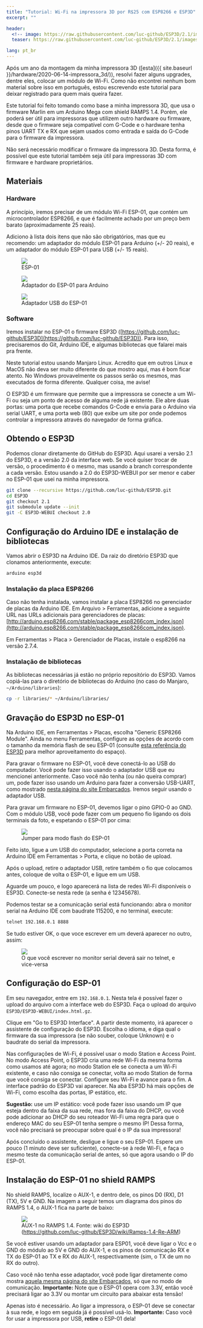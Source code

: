 ```yaml
---
title: "Tutorial: Wi-Fi na impressora 3D por R$25 com ESP8266 e ESP3D"
excerpt: ""

header:
  <!-- image: https://raw.githubusercontent.com/luc-github/ESP3D/2.1/images/ESP3D.png -->
  teaser: https://raw.githubusercontent.com/luc-github/ESP3D/2.1/images/ESP3D.png

lang: pt_br
---
```


Após um ano da montagem da minha impressora 3D ([esta]({{ site.baseurl
}}/hardware/2020-06-14-impressora_3d/)), resolvi fazer alguns upgrades, dentre
eles, colocar um módulo de Wi-Fi. Como não encontrei nenhum bom material sobre
isso em português, estou escrevendo este tutorial para deixar registrado para
quem mais queira fazer. 

Este tutorial foi feito tomando como base a minha impressora 3D, que usa o
firmware Marlin em um Arduino Mega com shield RAMPS 1.4. Porém, ele poderá ser
útil para impressoras que utilizem outro hardware ou firmware, desde que o
firmware seja compatível com G-Code e o hardware tenha pinos UART TX e RX que
sejam usados como entrada e saída do G-Code para o firmware da impressora.

Não será necessário modificar o firmware da impressora 3D. Desta forma, é
possível que este tutorial também seja útil para impressoras 3D com firmware e
hardware proprietários.

## Materiais

### Hardware

A princípio, iremos precisar de um módulo Wi-Fi ESP-01, que contém um
microcontrolador ESP8266, e que é facilmente achado por um preço bem barato
(aproximadamente 25 reais).

Adiciono à lista dois itens que não são obrigatórios, mas que eu recomendo: um
adaptador do módulo ESP-01 para Arduino (+/- 20 reais), e um adaptador do módulo
ESP-01 para USB (+/- 15 reais).

<div class="img-container">
  <figure>
    <img class="large" src="{{ site.baseurl }}/assets/images/hardware/2021-06-06-esp3d/esp01.jpg">
    <figcaption>ESP-01</figcaption>
  </figure>
</div>

<div class="img-container">
  <figure>
    <img class="large" src="{{ site.baseurl }}/assets/images/hardware/2021-06-06-esp3d/esp01_arduino.jpg">
    <figcaption>Adaptador do ESP-01 para Arduino</figcaption>
  </figure>
</div>

<div class="img-container">
  <figure>
    <img class="large" src="{{ site.baseurl }}/assets/images/hardware/2021-06-06-esp3d/esp01_usb.jpg">
    <figcaption>Adaptador USB do ESP-01</figcaption>
  </figure>
</div>


### Software

Iremos instalar no ESP-01 o firmware ESP3D
([https://github.com/luc-github/ESP3D](https://github.com/luc-github/ESP3D)).
Para isso, precisaremos do Git, Arduino IDE, e algumas bibliotecas que falarei
mais pra frente.

Neste tutorial estou usando Manjaro Linux. Acredito que em outros Linux e MacOS
não deva ser muito diferente do que mostro aqui, mas é bom ficar atento. No
Windows provavelmente os passos serão os mesmos, mas executados de forma
diferente. Qualquer coisa, me avise!

O ESP3D é um firmware que permite que a impressora se conecte a um Wi-Fi ou seja
um ponto de acesso de alguma rede já existente. Ele abre duas portas: uma porta
que recebe comandos G-Code e envia para o Arduino via serial UART, e uma porta
web (80) que exibe um site por onde podemos controlar a impressora através do
navegador de forma gráfica.

## Obtendo o ESP3D

Podemos clonar diretamente do GitHub do ESP3D. Aqui usarei a versão 2.1 do
ESP3D, e a versão 2.0 da interface web. Se você quiser trocar de versão, o
procedimento é o mesmo, mas usando a branch correspondente a cada versão. Estou
usando a 2.0 do ESP3D-WEBUI por ser menor e caber no ESP-01 que usei na minha
impressora.

~~~bash
git clone --recursive https://github.com/luc-github/ESP3D.git
cd ESP3D
git checkout 2.1
git submodule update --init
git -C ESP3D-WEBUI checkout 2.0
~~~

## Configuração do Arduino IDE e instalação de bibliotecas

Vamos abrir o ESP3D na Arduino IDE. Da raiz do diretório ESP3D que clonamos
anteriormente, execute:

~~~bash
arduino esp3d
~~~

### Instalação da placa ESP8266

Caso não tenha instalada, vamos instalar a placa ESP8266 no gerenciador de placas da
Arduino IDE.
Em Arquivo > Ferramentas, adicione a seguinte URL nas URLs adicionais para
gerenciadores de placas: 
[http://arduino.esp8266.com/stable/package_esp8266com_index.json](http://arduino.esp8266.com/stable/package_esp8266com_index.json).

Em Ferramentas > Placa > Gerenciador de Placas, instale o esp8266 na versão
2.7.4. 

### Instalação de bibliotecas

As bibliotecas necessárias já estão no próprio repositório do ESP3D. Vamos
copiá-las para o diretório de bibliotecas do Arduino (no caso do Manjaro,
`~/Arduino/libraries`):

~~~bash
cp -r libraries/* ~/Arduino/libraries/
~~~

## Gravação do ESP3D no ESP-01

Na Arduino IDE, em Ferramentas > Placas, escolha "Generic ESP8266 Module". Ainda
no menu Ferramentas, configure as opções de acordo com o tamanho da memória
flash de seu ESP-01 (consulte [esta referência do ESP3D](https://github.com/luc-github/ESP3D/wiki/Flash-Size)
para melhor aproveitamento do espaço).

Para gravar o firmware no ESP-01, você deve conectá-lo ao USB do
computador. Você pode fazer isso usando o adaptador USB que eu mencionei
anteriormente. Caso você não tenha (ou não queira comprar) um, pode fazer
isso usando um Arduino para fazer a conversão USB-UART, como mostrado
[nesta página do site Embarcados](https://www.embarcados.com.br/atualizacao-de-flash-na-esp-01/).
Iremos seguir usando o adaptador USB.

Para gravar um firmware no ESP-01, devemos ligar o pino GPIO-0 ao GND. Com o
módulo USB, você pode fazer com um pequeno fio ligando os dois terminais da
foto, e espetando o ESP-01 por cima:

<div class="img-container">
  <figure>
    <img class="large" src="{{ site.baseurl }}/assets/images/hardware/2021-06-06-esp3d/esp01_jumper.jpg">
    <figcaption>Jumper para modo flash do ESP-01</figcaption>
  </figure>
</div>

Feito isto, ligue a um USB do computador, selecione a porta correta na Arduino
IDE em Ferramentas > Porta, e clique no botão de upload.

Após o upload, retire o adaptador USB, retire também o fio que colocamos antes,
coloque de volta o ESP-01, e ligue em um USB.

Aguarde um pouco, e logo aparecerá na lista de redes Wi-Fi disponíveis o
ESP3D. Conecte-se nesta rede (a senha é 12345678).

Podemos testar se a comunicação serial está funcionando: abra o monitor serial
na Arduino IDE com baudrate 115200, e no terminal, execute:

~~~bash
telnet 192.168.0.1 8888
~~~

Se tudo estiver OK, o que voce escrever em um deverá aparecer no outro, assim:

<div class="img-container">
  <figure>
    <img class="large" src="{{ site.baseurl }}/assets/images/hardware/2021-06-06-esp3d/serial_socket.png">
    <figcaption>O que você escrever no monitor serial deverá sair no telnet, e vice-versa</figcaption>
  </figure>
</div>

## Configuração do ESP-01

Em seu navegador, entre em `192.168.0.1`. Nesta tela é possível fazer o upload
do arquivo com a interface web do ESP3D. Faça o upload do arquivo
`ESP3D/ESP3D-WEBUI/index.html.gz`.

Clique em "Go to ESP3D Interface". A partir deste momento, irá aparecer o
assistente de configuração do ESP3D. Escolha o idioma, e diga qual o firmware da
sua impressora (se não souber, coloque Unknown) e o baudrate do serial da
impressora.

Nas configurações de Wi-Fi, é possível usar o modo Station e Access Point. No
modo Access Point, o ESP3D cria uma rede Wi-Fi da mesma forma como usamos até
agora; no modo Station ele se conecta a um Wi-Fi existente, e caso não consiga
se conectar, volta ao modo Station de forma que você consiga se
conectar. Configure seu Wi-Fi e avance para o fim. A interface padrão do ESP3D
vai aparecer. Na aba ESP3D há mais opções de Wi-Fi, como escolha das portas, IP
estático, etc.


**Sugestão:** use um IP estático: você pode fazer isso usando um IP que esteja
dentro da faixa da sua rede, mas fora da faixa do DHCP, ou você pode adicionar
ao DHCP do seu roteador Wi-Fi uma regra para que o endereço MAC do seu ESP-01
tenha sempre o mesmo IP! Dessa forma, você não precisará se preocupar sobre qual
é o IP da sua impressora!

Após concluído o assistente, desligue e ligue o seu ESP-01. Espere um pouco (1
minuto deve ser suficiente), conecte-se à rede Wi-Fi, e faça o mesmo teste da
comunicação serial de antes, só que agora usando o IP do ESP-01.

## Instalação do ESP-01 no shield RAMPS

No shield RAMPS, localize o AUX-1, e dentro dele, os pinos D0 (RX), D1 (TX), 5V e GND. Na
imagem a seguir temos um diagrama dos pinos do RAMPS 1.4, o AUX-1 fica na parte
de baixo:

<div class="img-container">
  <figure>
    <img class="large" src="https://raw.githubusercontent.com/wiki/luc-github/ESP3D/images/RAMPS1.4/RAMPS.PNG">
    <figcaption>AUX-1 no RAMPS 1.4. Fonte: wiki do ESP3D (<a href="https://github.com/luc-github/ESP3D/wiki/Ramps-1.4-Re-ARM">https://github.com/luc-github/ESP3D/wiki/Ramps-1.4-Re-ARM</a>)</figcaption>
  </figure>
</div>

Se você estiver usando um adaptador para ESP01, você deve ligar o Vcc e o GND do
módulo ao 5V e GND do AUX-1, e os pinos de comunicação RX e TX do ESP-01 ao TX e
RX do AUX-1, respectivamente (sim, o TX de um no RX do outro).

Caso você não tenha esse adaptador, você pode ligar diretamente como mostra
[aquela mesma página do site Embarcados](https://www.embarcados.com.br/atualizacao-de-flash-na-esp-01/),
só que no modo de comunicação. **Importante:** Note que o ESP-01 opera com 3.3V,
então você precisará ligar ao 3.3V ou montar um circuito para abaixar esta
tensão!

Apenas isto é necessário. Ao ligar a impressora, o ESP-01 deve se conectar à sua
rede, e logo em seguida já é possível usá-lo. **Importante:** Caso você for usar
a impressora por USB, **retire** o ESP-01 dela!
